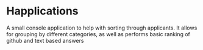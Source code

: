 # Happlications
A small console application to help with sorting through applicants. It allows for grouping by different categories, as well as performs basic ranking of github and text based answers
